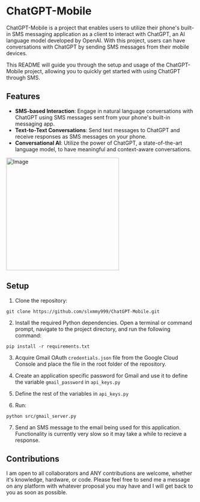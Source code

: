 # ChatGPT-Mobile

ChatGPT-Mobile is a project that enables users to utilize their phone's built-in SMS messaging application as a client to interact with ChatGPT, an AI language model developed by OpenAI. With this project, users can have conversations with ChatGPT by sending SMS messages from their mobile devices.

This README will guide you through the setup and usage of the ChatGPT-Mobile project, allowing you to quickly get started with using ChatGPT through SMS.
## Features

- **SMS-based Interaction**: Engage in natural language conversations with ChatGPT using SMS messages sent from your phone's built-in messaging app.
- **Text-to-Text Conversations**: Send text messages to ChatGPT and receive responses as SMS messages on your phone.
- **Conversational AI**: Utilize the power of ChatGPT, a state-of-the-art language model, to have meaningful and context-aware conversations.

<img src="https://github.com/slxmmy999/ChatGPT-Mobile/assets/62761327/60a815a0-2334-44ce-a8b0-8043b7f9ccf8" alt="Image" width="300">

## Setup

1. Clone the repository:
```
git clone https://github.com/slxmmy999/ChatGPT-Mobile.git
```

2. Install the required Python dependencies. Open a terminal or command prompt, navigate to the project directory, and run the following command:
```
pip install -r requirements.txt
```

3. Acquire Gmail OAuth `credentials.json` file from the Google Cloud Console and place the file in the root folder of the repository.

4. Create an application specific password for Gmail and use it to define the variable `gmail_password` in `api_keys.py`

5. Define the rest of the variables in `api_keys.py`

6. Run:
```
python src/gmail_server.py
```

7. Send an SMS message to the email being used for this application. Functionality is currently very slow so it may take a while to recieve a response.

## Contributions

I am open to all collaborators and ANY contributions are welcome, whether it's knowledge, hardware, or code. Please feel free to send me a message on any platform with whatever proposal you may have and I will get back to you as soon as possible.
